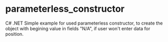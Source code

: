 # parameterless_constructor
C# .NET
Simple example for used parameterless constructor, to create the object with begining value in fields "N/A", if user won't enter data for position.
